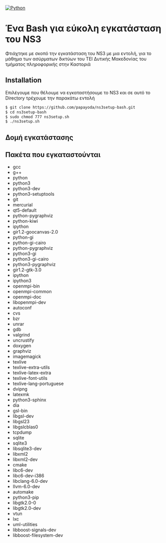 [![Python](https://img.shields.io/badge/NS--3-30-green)](https://www.nsnam.org/releases/ns-3-30/)   

# Ένα Bash για εύκολη εγκατάσταση του NS3

Φτιάχτηκε με σκοπό την εγκατάσταση του NS3 με μια εντολή, για το μάθημα των ασύρματων δικτύων του ΤΕΙ Δυτικής Μακεδονίας του τμήματος πληροφορικής στην Καστοριά

## Installation

Επιλέγουμε που θέλουμε να εγκαταστήσουμε το NS3 και σε αυτό το Directory τρέχουμε την παρακάτω εντολή

```bash
$ git clone https://github.com/papayoda/ns3setup-bash.git
$ cd ns3setup-bash
$ sudo chmod 777 ns3setup.sh
$ ./ns3setup.sh
```

## Δομή εγκατάστασης

## Πακέτα που εγκαταστούνται
- gcc
- g++ 
- python  
- python3 
- python3-dev 
- python3-setuptools 
- git 
- mercurial 
- qt5-default 
- python-pygraphviz 
- python-kiwi 
- ipython 
- gir1.2-goocanvas-2.0 
- python-gi 
- python-gi-cairo 
- python-pygraphviz 
- python3-gi 
- python3-gi-cairo 
- python3-pygraphviz 
- gir1.2-gtk-3.0 
- ipython 
- ipython3 
- openmpi-bin 
- openmpi-common 
- openmpi-doc 
- libopenmpi-dev 
- autoconf 
- cvs 
- bzr 
- unrar 
- gdb 
- valgrind 
- uncrustify 
- doxygen 
- graphviz 
- imagemagick 
- texlive 
- texlive-extra-utils 
- texlive-latex-extra 
- texlive-font-utils 
- texlive-lang-portuguese 
- dvipng 
- latexmk 
- python3-sphinx 
- dia 
- gsl-bin 
- libgsl-dev 
- libgsl23 
- libgslcblas0 
- tcpdump 
- sqlite 
- sqlite3 
- libsqlite3-dev 
- libxml2 
- libxml2-dev 
- cmake 
- libc6-dev 
- libc6-dev-i386 
- libclang-6.0-dev 
- llvm-6.0-dev 
- automake 
- python3-pip 
- libgtk2.0-0 
- libgtk2.0-dev 
- vtun 
- lxc 
- uml-utilities 
- libboost-signals-dev 
- libboost-filesystem-dev
